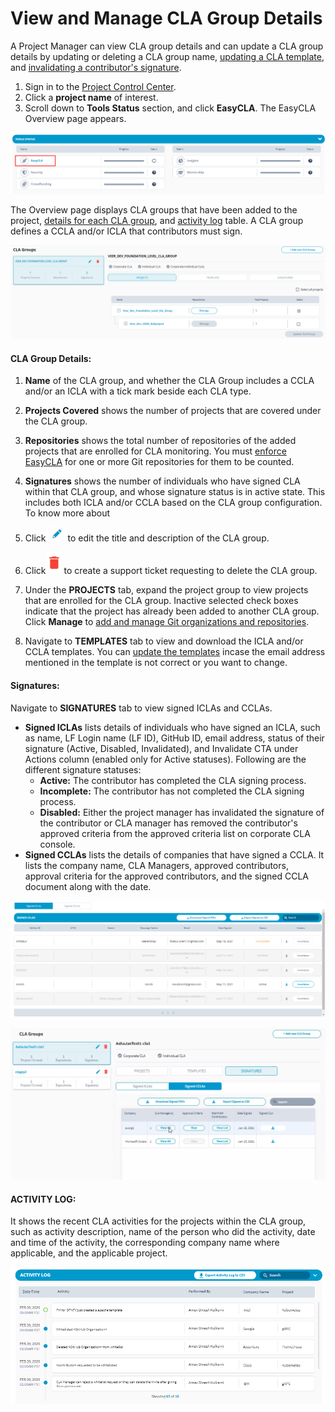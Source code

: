 # View and Manage CLA Group Details

A Project Manager can view CLA group details and can update a CLA group details by updating or deleting a CLA group name, [updating a CLA template](update-templates.md), and [invalidating a contributor's signature](invalidate-a-contributors-signature.md).

1. Sign in to the [Project Control Center](https://projectadmin.lfx.linuxfoundation.org/).
2. Click a **project name** of interest.
3. Scroll down to **Tools Status** section, and click  **EasyCLA**. The EasyCLA Overview page appears.

![Tools Status](../../.gitbook/assets/tools-status-tab.png)

The Overview page displays CLA groups that have been added to the project, [details for each CLA group](view-and-manage-cla-group-details.md#cla-group-details), and [activity log](view-and-manage-cla-group-details.md#activity-log) table. A CLA group defines a CCLA and/or ICLA that contributors must sign.

![CLA Oveview](../../.gitbook/assets/cla-overview.png)

#### CLA Group Details:

1. **Name** of the CLA group, and whether the CLA Group includes a CCLA and/or an ICLA with a tick mark beside each CLA type.

1. **Projects Covered** shows the number of projects that are covered under the CLA group.
2. **Repositories** shows the total number of repositories of the added projects that are enrolled for CLA monitoring. You must [enforce EasyCLA](add-and-manage-git-organizations-and-repositories/enforce-or-remove-cla-process.md) for one or more Git repositories for them to be counted.
3. **Signatures** shows the number of individuals who have signed CLA within that CLA group, and whose signature status is in active state. This includes both ICLA and/or CCLA based on the CLA group configuration. To know more about 
4. Click![](../../.gitbook/assets/edit-cta.png)to edit the title and description of the CLA group.
5. Click![](../../.gitbook/assets/delete-icon.png)to create a support ticket requesting to delete the CLA group.

2. Under the **PROJECTS** tab, expand the project group to view projects that are enrolled for the CLA group. Inactive selected check boxes indicate that the project has already been added to another CLA group. Click **Manage** to [add and manage Git organizations and repositories](add-and-manage-git-organizations-and-repositories/).

3. Navigate to **TEMPLATES** tab to view and download the ICLA and/or CCLA templates. You can [update the templates](update-templates.md) incase the email address mentioned in the template is not correct or you want to change.

#### Signatures:

Navigate to **SIGNATURES** tab to view signed ICLAs and CCLAs.

* **Signed ICLAs** lists details of individuals who have signed an ICLA, such as name, LF Login name \(LF ID\), GitHub ID, email address, status of their signature \(Active, Disabled, Invalidated\), and Invalidate CTA under Actions column \(enabled only for Active statuses\). Following are the different signature statuses:
  * **Active:** The contributor has completed the CLA signing process.
  * **Incomplete:** The contributor has not completed the CLA signing process.
  * **Disabled:** Either the project manager has invalidated the signature of the contributor or CLA manager has removed the contributor's approved criteria from the approved criteria list on corporate CLA console.
* **Signed CCLAs** lists the details of companies that have signed a CCLA. It lists the company name, CLA Managers, approved contributors, approval criteria for the approved contributors, and the signed CCLA document along with the date.

![](../../.gitbook/assets/signed-iclas%20%281%29.png)

![Signed CCLAs](../../.gitbook/assets/signed-cclas.png)

#### **ACTIVITY LOG:** 

It shows the recent CLA activities for the projects within the CLA group, such as activity description, name of the person who did the activity, date and time of the activity, the corresponding company name where applicable, and the applicable project.

![](../../.gitbook/assets/activity-log.png)

